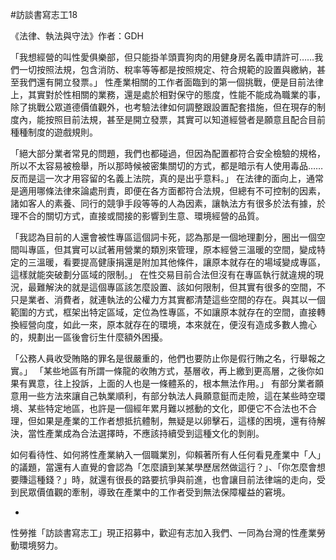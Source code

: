 ---
---
#訪談書寫志工18

《法律、執法與守法》作者：GDH

「我想經營的叫性愛俱樂部，但只能掛羊頭賣狗肉的用健身房名義申請許可……我們一切按照法規，包含消防、稅率等等都是按照規定、符合規範的設置與繳納，甚至我們還有開立發票。」
性產業相關的工作者面臨到的第一個挑戰，便是目前法律上，其實對於性相關的業務，還是處於相對保守的態度，性能不能成為職業的事，除了挑戰公眾道德價值觀外，也考驗法律如何調整跟設置配套措施，但在現存的制度內，能按照目前法規，甚至是開立發票，其實可以知道經營者是願意且配合目前種種制度的遊戲規則。

「絕大部分業者常見的問題，我們也都碰過，但因為配置都符合安全檢驗的規格，所以不太容易被檢舉，所以那時候被密集關切的方式，都是暗示有人使用毒品……反而是這一次才用容留的名義上法院，真的是出乎意料。」
在法律的面向上，通常是適用哪條法律來論處刑責，即便在各方面都符合法規，但總有不可控制的因素，諸如客人的素養、同行的競爭手段等等的人為因素，讓執法方有很多於法有據，於理不合的關切方式，直接或間接的影響到生意、環境經營的品質。

「我認為目前的人還會被性專區這個詞卡死，認為那是一個地理劃分，圈出一個空間叫專區，但其實可以試著用營業的類別來管理，原本經營三溫暖的空間，變成特定的三溫暖，看要提高健康捐還是附加其他條件，讓原本就存在的場域變成專區，這樣就能突破劃分區域的限制。」
在性交易目前合法但沒有在專區執行就違規的現況，最難解決的就是這個專區該怎麼設置、該如何限制，但其實有很多的空間，不只是業者、消費者，就連執法的公權力方其實都清楚這些空間的存在。與其以一個範圍的方式，框架出特定區域，定位為性專區，不如讓原本就存在的空間，直接轉換經營向度，如此一來，原本就存在的環境，本來就在，便沒有造成多數人擔心的，規劃出一區後會衍生什麼額外困擾。

「公務人員收受賄賂的罪名是很嚴重的，他們也要防止你是假行賄之名，行舉報之實。」
「某些地區有所謂一條龍的收賄方式，基層收，再上繳到更高層，之後你如果有異意，往上投訴，上面的人也是一條體系的，根本無法作用。」
有部分業者願意用一些方法來讓自己執業順利，有部分執法人員願意鋌而走險，這在某些時空環境、某些特定地區，也許是一個經年累月難以撼動的文化，即便它不合法也不合理，但如果是產業的工作者想抵抗體制，無疑是以卵擊石，這樣的困境，還有待解決，當性產業成為合法選擇時，不應該持續受到這種文化的剝削。

如何看待性、如何將性產業納入一個職業別，仰賴著所有人任何看見產業中「人」的議題，當還有人直覺的會認為「怎麼讀到某某學歷居然做這行？」、「你怎麼會想要賺這種錢？」時，就還有很長的路要抗爭與前進，也會讓目前法律端的走向，受到民眾價值觀的牽制，導致在產業中的工作者受到無法保障權益的窘境。

-
性勞推「訪談書寫志工」現正招募中，歡迎有志加入我們、一同為台灣的性產業勞動環境努力。